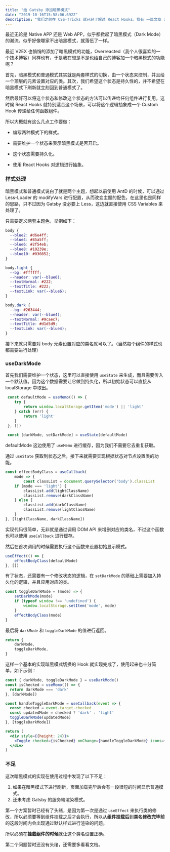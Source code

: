 ```yaml
---
title: "给 Gatsby 添加暗黑模式"
date: "2019-10-16T15:58:06.692Z"
description: "我们之前在 CSS-Tricks 就已经了解过 React Hooks。我有 一篇文章 介绍它们，来说明如何使用它们通过函数来创建组件。这两篇文章都大概地介绍了它们的运作方式，但也开辟了很多可能性。"
---
```


最近无论是 Native APP 还是 Web APP，似乎都掀起了暗黑模式（Dark Mode）的潮流。似乎好像哪家不出暗黑模式，就落伍了一样。

最近 V2EX 也悄悄的添加了暗黑模式的功能，Overreacted（我个人很喜欢的一个技术博客）同样也有，于是我在想是不是也给自己的博客加一个暗黑模式的功能呢？

首先，暗黑模式和普通模式其实就是两套样式的切换，由一个状态来控制，并且给一个顶层的元素设置对应的类。其次，我们希望这个状态是持久性的，并不希望在暗黑模式下刷新就立刻回到普通模式了。

然后最好可以将这个状态和修改这个状态的方法可以传递给任何组件进行复用，这时候 React Hooks 就特别适合这个场景，可以将这个逻辑抽象成一个 Custom Hook 传递给任何函数组件。

所以大概就有这么几点工作要做：

* 编写两种模式下的样式。

* 需要维护一个状态来表示暗黑模式是否开启。

* 这个状态需要持久化。

* 使用 React Hooks 对逻辑进行抽象。

### 样式处理

暗黑模式和普通模式说白了就是两个主题，想起以前使用 AntD 的时候，可以通过 Less-Loader 的 modifyVars 进行配置，从而改变主题的配色，在这里也是同样的思路，只不过因为 Gatsby 没必要上 Less，这边就直接使用 CSS Variables 来处理了。

只需要定义两套主题色，举例如下：

```css
body {
  --blue2: #d6e4ff;
  --blue4: #85a5ff;
  --blue6: #2f54eb;
  --blue8: #10239e;
  --blue10: #030852;
}

body.light {
  --bg: #ffffff;
  --header: var(--blue6);
  --textNormal: #222;
  --textTitle: #222;
  --textLink: var(--blue6);
}

body.dark {
  --bg: #263444;
  --header: var(--blue4);
  --textNormal: #9caec7;
  --textTitle: #d1d5d9;
  --textLink: var(--blue4);
}
```

接下来就只需要对 body 元素设置对应的类名就可以了。（当然每个组件的样式也都需要进行处理）

### useDarkMode

首先我们需要维护一个状态，这里可以直接使用 `useState` 来生成，而且需要传入一个默认值。因为这个数据需要让它做到持久化，所以初始状态可以直接从 localStorage 中取出。

```javascript
 const defaultMode = useMemo(() => {
 	try {
 		return window.localStorage.getItem('mode') || 'light'
 	} catch (err) {
 		return 'light'
 	}
 }, [])
 
 const [darkMode, setDarkMode] = useState(defaultMode)
```

defaultMode 这边使用了 `useMemo` 进行缓存，因为我们不需要它去重复获取。

通过 `useState` 获取到状态之后，接下来就需要实现根据状态对节点设置类的功能。

```javascript
const effectBodyClass = useCallback(
	mode => {
		const classList = document.querySelector('body').classList
	if (mode === 'light') {
		classList.add(lightClassName)
		classList.remove(darkClassName)
	} else {
		classList.add(darkClassName)
		classList.remove(lightClassName)
	}
}, [lightClassName, darkClassName])
```

实现代码很简单，无非就是通过调用 DOM API 来增删对应的类名，不过这个函数也可以使用 `useCallback` 进行缓存。

然后在首次调用的时候需要执行这个函数来设置初始显示模式。

```javascript
useEffect(() => {
	effectBodyClass(defaultMode)
}, [])
```

有了状态，还需要有一个修改状态的逻辑，在 `setDarkMode` 的基础上需要加入持久化的逻辑，并且应用对应的类。

```javascript
const toggleDarkMode = (mode) => {
	setDarkMode(mode)
	if (typeof window !== 'undefined') {
		window.localStorage.setItem('mode', mode)
	}
	effectBodyClass(mode)
}
```

最后将 `darkMode` 和 `toggleDarkMode` 的值进行返回。

```javascript
return {
	darkMode,
	toggleDarkMode,
}
```

这样一个基本的实现暗黑模式切换的 Hook 就实现完成了，使用起来也十分简单，如下示例：

```jsx
const { darkMode, toggleDarkMode } = useDarkMode()
const isChecked = useMemo(() => {
  return darkMode === 'dark'
}, [darkMode])

const handleToggleDarkMode = useCallback(event => {
  const checked = event.target.checked
  const updatedMode = checked ? 'dark' : 'light'
  toggleDarkMode(updatedMode)
}, [toggleDarkMode])

return (
  <div style={{height: 24}}>
    <Toggle checked={isChecked} onChange={handleToggleDarkMode} icons={{ checked: <Moon />, unchecked: <Sun /> }}/>
  </div>
)
```



### 不足

这次暗黑模式的实现在使用过程中发现了以下不足：

1. 如果在暗黑模式下进行刷新，页面加载完毕后会有一段很短的时间显示普通模式。
2. 还未考虑 Gatsby 的服务端渲染模式。

第一个方案暂时已经有了头绪，是因为第一次是通过 `useEffect` 来执行类的修改，所以必须要等到组件挂载之后才会执行，所以从**组件挂载后**到**类名修改完毕前**的这段时间内会出现通过默认样式进行渲染的问题。

所以必须在**挂载组件的时候**就让这个类名设置正确。

第二个问题暂时还没有头绪，还需要多看看文档。